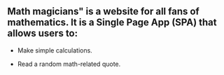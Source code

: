 ## Math magicians" is a website for all fans of mathematics. It is a Single Page App (SPA) that allows users to:

* Make simple calculations.

* Read a random math-related quote.